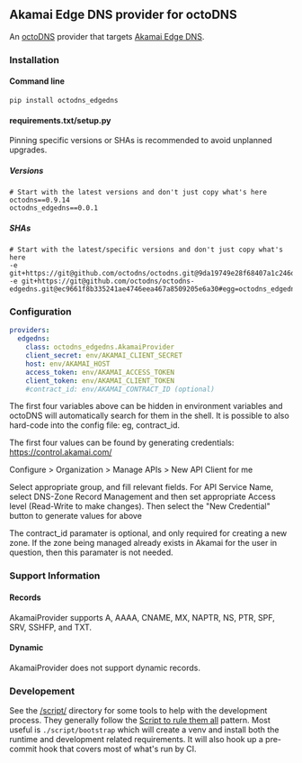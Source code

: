 ## Akamai Edge DNS provider for octoDNS

An [octoDNS](https://github.com/octodns/octodns/) provider that targets [Akamai Edge DNS](https://www.akamai.com/products/edge-dns).

### Installation

#### Command line

```
pip install octodns_edgedns
```

#### requirements.txt/setup.py

Pinning specific versions or SHAs is recommended to avoid unplanned upgrades.

##### Versions

```
# Start with the latest versions and don't just copy what's here
octodns==0.9.14
octodns_edgedns==0.0.1
```

##### SHAs

```
# Start with the latest/specific versions and don't just copy what's here
-e git+https://git@github.com/octodns/octodns.git@9da19749e28f68407a1c246dfdf65663cdc1c422#egg=octodns
-e git+https://git@github.com/octodns/octodns-edgedns.git@ec9661f8b335241ae4746eea467a8509205e6a30#egg=octodns_edgedns
```

### Configuration

```yaml
providers:
  edgedns:
    class: octodns_edgedns.AkamaiProvider
    client_secret: env/AKAMAI_CLIENT_SECRET
    host: env/AKAMAI_HOST
    access_token: env/AKAMAI_ACCESS_TOKEN
    client_token: env/AKAMAI_CLIENT_TOKEN
    #contract_id: env/AKAMAI_CONTRACT_ID (optional)
```

The first four variables above can be hidden in environment variables and octoDNS will automatically search for them in the shell. It is possible to also hard-code into the config file: eg, contract_id.

The first four values can be found by generating credentials: https://control.akamai.com/

Configure > Organization > Manage APIs > New API Client for me

Select appropriate group, and fill relevant fields.  For API Service Name, select DNS-Zone Record Management and then set appropriate Access level (Read-Write to make changes).  Then select the "New Credential" button to generate values for above

The contract_id paramater is optional, and only required for creating a new zone. If the zone being managed already exists in Akamai for the user in question, then this paramater is not needed.

### Support Information

#### Records

AkamaiProvider supports A, AAAA, CNAME, MX, NAPTR, NS, PTR, SPF, SRV, SSHFP, and TXT.

#### Dynamic

AkamaiProvider does not support dynamic records.

### Developement

See the [/script/](/script/) directory for some tools to help with the development process. They generally follow the [Script to rule them all](https://github.com/github/scripts-to-rule-them-all) pattern. Most useful is `./script/bootstrap` which will create a venv and install both the runtime and development related requirements. It will also hook up a pre-commit hook that covers most of what's run by CI.
